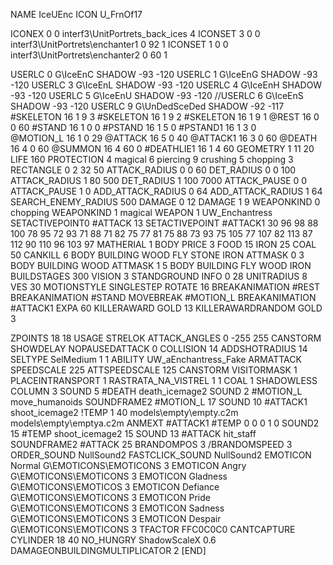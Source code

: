 NAME IceUEnc
ICON 			U_FrnOf17

ICONEX 0 0 interf3\UnitPortrets\_back_ices 4
ICONSET 3 0 0 interf3\UnitPortrets\enchanter1 0 92 1
ICONSET 1 0 0 interf3\UnitPortrets\enchanter2 0 60 1

USERLC 			0 G\IceEnC SHADOW -93 -120
USERLC 			1 G\IceEnG SHADOW -93 -120
USERLC 			3 G\IceEnL SHADOW -93 -120
USERLC 			4 G\IceEnH SHADOW -93 -120
USERLC 			5 G\IceEnU SHADOW -93 -120
//USERLC                  6 G\IceEnS SHADOW -93 -120
USERLC 			9 G\UnDedSceDed SHADOW -92 -117
#SKELETON               16 1 9 3
#SKELETON               16 1 9 2
#SKELETON               16 1 9 1
@REST      		16 0 0 60
#STAND     		16 1 0 0
#PSTAND    		16 1 5 0
#PSTAND1                16 1 3 0  
@MOTION_L  		16 1 0 29
@ATTACK    		16 5 0 40
@ATTACK1		16 3 0 60
@DEATH     		16 4 0 60
@SUMMON     		16 4 60 0 
#DEATHLIE1 		16 1 4 60
GEOMETRY 		1 11 20
LIFE     		160
PROTECTION 		4 magical 6 piercing 9 crushing 5 chopping 3
RECTANGLE 		0 2 32 50
ATTACK_RADIUS 		0 0 60
DET_RADIUS 		0 0 100
ATTACK_RADIUS 		1 80 500
DET_RADIUS 		1 100 7000
ATTACK_PAUSE 		0 0
ATTACK_PAUSE 		1 0
ADD_ATTACK_RADIUS 	0 64
ADD_ATTACK_RADIUS 	1 64
SEARCH_ENEMY_RADIUS 	500
DAMAGE   		0 12
DAMAGE			1 9
WEAPONKIND		0 chopping
WEAPONKIND 		1 magical
WEAPON                  1 UW_Enchantress
SETACTIVEPOINT0 	#ATTACK 13
SETACTIVEPOINT		#ATTACK1 30 96 98 88 100 78 95 72 93 71 88 71 82 75 77 81 75 88 73 93 75 105 77 107 82 113 87 112 90 110 96 103 97
MATHERIAL 		1 BODY
PRICE 			3 FOOD 15 IRON 25 COAL 50
CANKILL 		6 BODY BUILDING WOOD FLY STONE IRON
ATTMASK         0 3 BODY BUILDING WOOD
ATTMASK 		1 5 BODY BUILDING FLY WOOD IRON
BUILDSTAGES 		300
VISION 			3
STANDGROUND
INFO 			0 28
UNITRADIUS 		8
VES 			30
MOTIONSTYLE 		SINGLESTEP
ROTATE 			16
BREAKANIMATION 		#REST
BREAKANIMATION 		#STAND
MOVEBREAK 		#MOTION_L
BREAKANIMATION 		#ATTACK1
EXPA 			60
KILLERAWARD             GOLD 13
KILLERAWARDRANDOM       GOLD 3

ZPOINTS	18 18
USAGE STRELOK
ATTACK_ANGLES		0 -255 255
CANSTORM
SHOWDELAY
NOPAUSEDATTACK 0
COLLISION 14
ADDSHOTRADIUS 14
SELTYPE SelMedium 1 1
ABILITY 		UW_aEnchantress_Fake
ARMATTACK
SPEEDSCALE 225
ATTSPEEDSCALE 125
CANSTORM
VISITORMASK 1
PLACEINTRANSPORT 1
RASTRATA_NA_VISTREL 1 1 COAL 1
SHADOWLESS
COLUMN 3
SOUND 5 #DEATH death_icemage2
SOUND 2 #MOTION_L move_humanoids
SOUNDFRAME2 #MOTION_L 17
SOUND 10 #ATTACK1 shoot_icemage2
!TEMP  1 40 models\empty\empty.c2m models\empty\emptya.c2m
ANMEXT #ATTACK1 #TEMP 0 0 0 1 0
SOUND2 15 #TEMP shoot_icemage2 15
SOUND 13 #ATTACK hit_staff
SOUNDFRAME2 #ATTACK 25
BRANDOMPOS 3
/BRANDOMSPEED 3
ORDER_SOUND NullSound2
FASTCLICK_SOUND NullSound2
EMOTICON Normal G\EMOTICONS\EMOTICONS 3
EMOTICON Angry G\EMOTICONS\EMOTICONS 3
EMOTICON Gladness G\EMOTICONS\EMOTICOS 3
EMOTICON Defiance G\EMOTICONS\EMOTICONS 3
EMOTICON Pride G\EMOTICONS\EMOTICONS 3
EMOTICON Sadness G\EMOTICONS\EMOTICONS 3
EMOTICON Despair G\EMOTICONS\EMOTICONS 3
TFACTOR FFC0C0C0
CANTCAPTURE
CYLINDER 18 40
NO_HUNGRY
ShadowScaleX 0.6
DAMAGEONBUILDINGMULTIPLICATOR 2
[END]
